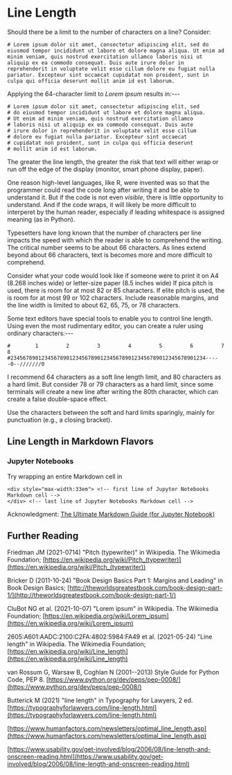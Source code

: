 Line Length
===========

Should there be a limit to the number of characters on a line? Consider:

    # Lorem ipsum dolor sit amet, consectetur adipiscing elit, sed do eiusmod tempor incididunt ut labore et dolore magna aliqua. Ut enim ad minim veniam, quis nostrud exercitation ullamco laboris nisi ut aliquip ex ea commodo consequat. Duis aute irure dolor in reprehenderit in voluptate velit esse cillum dolore eu fugiat nulla pariatur. Excepteur sint occaecat cupidatat non proident, sunt in culpa qui officia deserunt mollit anim id est laborum.

Applying the 64-character limit to _Lorem ipsum_ results in:---

    # Lorem ipsum dolor sit amet, consectetur adipiscing elit, sed
    # do eiusmod tempor incididunt ut labore et dolore magna aliqua.
    # Ut enim ad minim veniam, quis nostrud exercitation ullamco
    # laboris nisi ut aliquip ex ea commodo consequat. Duis aute
    # irure dolor in reprehenderit in voluptate velit esse cillum
    # dolore eu fugiat nulla pariatur. Excepteur sint occaecat
    # cupidatat non proident, sunt in culpa qui officia deserunt
    # mollit anim id est laborum.

The greater the line length,
the greater the risk that text will either wrap or run off the
edge of the display (monitor, smart phone display, paper).

One reason high-level languages, like R, were invented was so
that the programmer could read the code long after writing it
and be able to understand it.
But if the code is not even _visible_, there is little
opportunity to understand.
And if the code wraps, it will likely be more difficult to
interperet by the human reader, especially if leading
whitespace is assigned meaning (as in Python).

Typesetters have long known that the number of characters per
line impacts the speed with which the reader is able to
comprehend the writing.
The critical number seems to be about 66 characters.
As lines extend beyond about 66 characters, text is becomes
more and more difficult to comprehend.

Consider what your code would look like if someone were
to print it on A4 (8.268 inches wide) or letter-size paper
(8.5 inches wide)
If pica pitch is used, there is room for at most 82 or 85
characters.
If elite pitch is used, the is room for at most 99 or 102
characters.
Include reasonable margins, and the line width is limited
to about 62, 65, 75, or 78 characters.

Some text editors have special tools to enable you to control line
length.
Using even the most rudimentary editor, you can create a ruler
using ordinary characters:---

    #        1         2         3         4         5         6         7         8
    #234567890123456789012345678901234567890123456789012345678901234-----0--///////0

I recommend 64 characters as a soft line length limit, and
80 characters as a hard limit.
But consider 78 or 79 characters as a hard limit, since some
terminals will create a new line after writing the 80th
character, which can create a false double-space effect.

Use the characters between the soft and hard limits sparingly,
mainly for punctuation (e.g., a closing bracket).

Line Length in Markdown Flavors
-------------------------------

### Jupyter Notebooks

Try wrapping an entire Markdown cell in

    <div style="max-width:33em"> <!-- first line of Jupyter Notebooks Markdown cell -->
    </div> <!-- last line of Jupyter Notebooks Markdown cell -->
    
Acknowledgment:
[The Ultimate Markdown Guide (for Jupyter Notebook)](https://medium.com/analytics-vidhya/the-ultimate-markdown-guide-for-jupyter-notebook-d5e5abf728fd)

Further Reading
---------------

Friedman JM (2021-0714)
"Pitch (typewriter)" in
Wikipedia. The Wikimedia Foundation;
[https://en.wikipedia.org/wiki/Pitch_(typewriter)](https://en.wikipedia.org/wiki/Pitch_(typewriter))

Bricker D (2011-10-24)
"Book Design Basics Part 1: Margins and Leading" in
Book Design Basics;
[http://theworldsgreatestbook.com/book-design-part-1/](http://theworldsgreatestbook.com/book-design-part-1/)

CluBot NG et al. (2021-10-07) "Lorem ipsum" in
Wikipedia. The Wikimedia Foundation;
[https://en.wikipedia.org/wiki/Lorem_ipsum](https://en.wikipedia.org/wiki/Lorem_ipsum)

2605:A601:AADC:2100:C2FA:4802:5984:FA49 et al. (2021-05-24)
"Line length" in Wikipedia.
The Wikimedia Foundation; [https://en.wikipedia.org/wiki/Line_length](https://en.wikipedia.org/wiki/Line_length)

van Rossum G, Warsaw B, Coghlan N
(2001--2013)
Style Guide for Python Code, PEP 8.
[https://www.python.org/dev/peps/pep-0008/](https://www.python.org/dev/peps/pep-0008/)

Butterick M (2021) "line length" in Typography for Lawyers, 2 ed.
[https://typographyforlawyers.com/line-length.html](https://typographyforlawyers.com/line-length.html)

[https://www.humanfactors.com/newsletters/optimal_line_length.asp](https://www.humanfactors.com/newsletters/optimal_line_length.asp)

[https://www.usability.gov/get-involved/blog/2006/08/line-length-and-onscreen-reading.html](https://www.usability.gov/get-involved/blog/2006/08/line-length-and-onscreen-reading.html)
